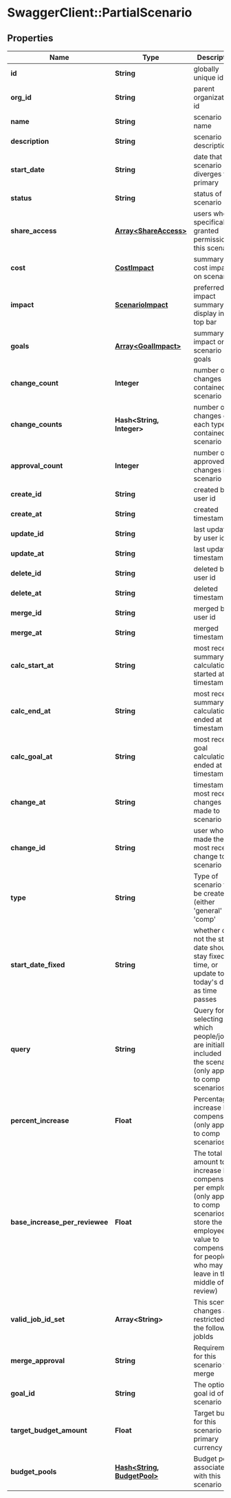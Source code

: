 # SwaggerClient::PartialScenario

## Properties
Name | Type | Description | Notes
------------ | ------------- | ------------- | -------------
**id** | **String** | globally unique id | [optional] 
**org_id** | **String** | parent organization id | [optional] 
**name** | **String** | scenario name | [optional] 
**description** | **String** | scenario description | [optional] 
**start_date** | **String** | date that this scenario diverges from primary | [optional] 
**status** | **String** | status of scenario | [optional] 
**share_access** | [**Array&lt;ShareAccess&gt;**](ShareAccess.md) | users who are specifically granted permission to this scenario | [optional] 
**cost** | [**CostImpact**](CostImpact.md) | summary of cost impact on scenario | [optional] 
**impact** | [**ScenarioImpact**](ScenarioImpact.md) | preferred impact summary to display in the top bar | [optional] 
**goals** | [**Array&lt;GoalImpact&gt;**](GoalImpact.md) | summary of impact on scenario goals | [optional] 
**change_count** | **Integer** | number of changes contained in scenario | [optional] 
**change_counts** | **Hash&lt;String, Integer&gt;** | number of changes of each type contained in scenario | [optional] 
**approval_count** | **Integer** | number of approved changes in scenario | [optional] 
**create_id** | **String** | created by user id | [optional] 
**create_at** | **String** | created timestamp | [optional] 
**update_id** | **String** | last updated by user id | [optional] 
**update_at** | **String** | last updated timestamp | [optional] 
**delete_id** | **String** | deleted by user id | [optional] 
**delete_at** | **String** | deleted timestamp | [optional] 
**merge_id** | **String** | merged by user id | [optional] 
**merge_at** | **String** | merged timestamp | [optional] 
**calc_start_at** | **String** | most recent summary calculation started at timestamp | [optional] 
**calc_end_at** | **String** | most recent summary calculation ended at timestamp | [optional] 
**calc_goal_at** | **String** | most recent goal calculation ended at timestamp | [optional] 
**change_at** | **String** | timestamp of most recent changes made to scenario | [optional] 
**change_id** | **String** | user who made the most recent change to scenario | [optional] 
**type** | **String** | Type of scenario to be created (either &#39;general&#39; or &#39;comp&#39; | [optional] 
**start_date_fixed** | **String** | whether or not the start date should stay fixed in time, or update to today&#39;s date as time passes | [optional] 
**query** | **String** | Query for selecting which people/jobs are initially included in the scenario (only applies to comp scenarios) | [optional] 
**percent_increase** | **Float** | Percentage to increase base compensation (only applies to comp scenarios) | [optional] 
**base_increase_per_reviewee** | **Float** | The total amount to increase base compensation per employee (only applies to comp scenarios, we store the per employee value to compensate for people who may leave in the middle of the review) | [optional] 
**valid_job_id_set** | **Array&lt;String&gt;** | This scenario changes are restricted to the following jobIds | [optional] 
**merge_approval** | **String** | Requirement for this scenario to merge | [optional] 
**goal_id** | **String** | The optional goal id of this scenario | [optional] 
**target_budget_amount** | **Float** | Target budget for this scenario in primary currency | [optional] 
**budget_pools** | [**Hash&lt;String, BudgetPool&gt;**](BudgetPool.md) | Budget pools associated with this scenario | [optional] 


